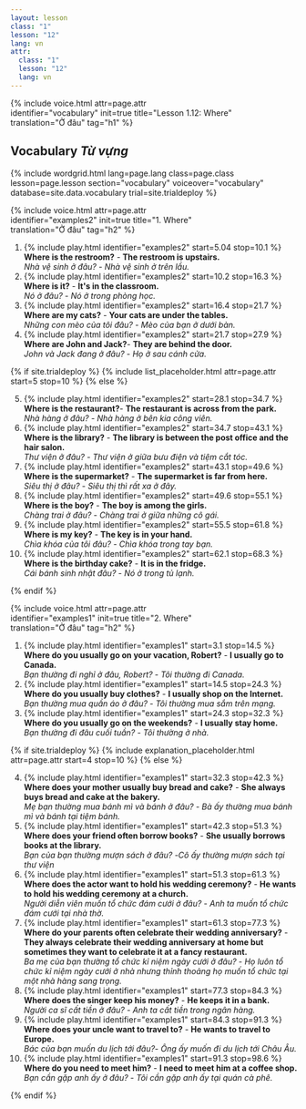 ```yaml
---
layout: lesson
class: "1"
lesson: "12"
lang: vn
attr:
  class: "1"
  lesson: "12"
  lang: vn
---
```


{%  include voice.html attr=page.attr  
	identifier="vocabulary"  init=true
	title="Lesson 1.12: Where"        
	translation="Ở đâu"
    tag="h1" %}

## Vocabulary *Từ vựng*

{% include wordgrid.html lang=page.lang
		class=page.class 
		lesson=page.lesson 
		section="vocabulary"
		voiceover="vocabulary"
		database=site.data.vocabulary 
		trial=site.trialdeploy %}

{%  include voice.html attr=page.attr  
	identifier="examples2"  init=true
	title="1. Where"        
	translation="Ở đâu"
    tag="h2" %}

1. {% include play.html identifier="examples2" start=5.04 stop=10.1 %} **Where is the restroom?** - **The restroom is upstairs.**    
*Nhà vệ sinh ở đâu?* - *Nhà vệ sinh ở trên lầu.*    
2. {% include play.html identifier="examples2" start=10.2 stop=16.3 %} **Where is it?** - **It's in the classroom.**    
*Nó ở đâu?* - *Nó ở trong phòng học.*    
3. {% include play.html identifier="examples2" start=16.4 stop=21.7 %} **Where are my cats?** - **Your cats are under the tables.**    
*Những con mèo của tôi đâu?* - *Mèo của bạn ở dưới bàn.*    
4. {% include play.html identifier="examples2" start=21.7 stop=27.9 %} **Where are John and Jack?**- **They are behind the door.**     
*John và Jack đang ở đâu?* - *Họ ở sau cánh cửa.*     

{% if site.trialdeploy %}
	{% include list_placeholder.html  attr=page.attr     start=5 stop=10 %}
	{% else %}

5. {% include play.html identifier="examples2" start=28.1 stop=34.7 %} **Where is the restaurant?**- **The restaurant is across from the park.**     
*Nhà hàng ở đâu?* - *Nhà hàng ở bên kia công viên.*     
6. {% include play.html identifier="examples2" start=34.7 stop=43.1 %} **Where is the library?** - **The library is between the post office and the hair salon.**      
*Thư viện ở đâu?* - *Thư viện ở giữa bưu điện và tiệm cắt tóc.*      
7. {% include play.html identifier="examples2" start=43.1 stop=49.6 %} **Where is the supermarket?** - **The supermarket is far from here.**      
*Siêu thị ở đâu?* - *Siêu thị thì rất xa ở đây.*      
8. {% include play.html identifier="examples2" start=49.6 stop=55.1 %} **Where is the boy?** - **The boy is among the girls.**     
*Chàng trai ở đâu?* - *Chàng trai ở giữa những cô gái.*     
9. {% include play.html identifier="examples2" start=55.5 stop=61.8 %} **Where is my key?** - **The key is in your hand.**      
*Chìa khóa của tôi đâu?* - *Chìa khóa trong tay bạn.*      
10. {% include play.html identifier="examples2" start=62.1 stop=68.3 %} **Where is the birthday cake?** - **It is in the fridge.**      
*Cái bánh sinh nhật đâu?* - *Nó ở trong tủ lạnh.*      

{% endif %}

{%  include voice.html attr=page.attr  
	identifier="examples1"  init=true
	title="2. Where"        
	translation="Ở đâu"
    tag="h2" %}

1. {% include play.html identifier="examples1" start=3.1 stop=14.5 %} **Where do you usually go on your vacation, Robert?** - **I usually go to Canada.**         
*Bạn thường đi nghỉ ở đâu, Robert?* - *Tôi thường đi Canada.*    
2. {% include play.html identifier="examples1" start=14.5 stop=24.3 %} **Where do you usually buy clothes?** - **I usually shop on the Internet.**      
*Bạn thường mua quần áo ở đâu?* - *Tôi thường mua sắm trên mạng.*     
3. {% include play.html identifier="examples1" start=24.3 stop=32.3 %} **Where do you usually go on the weekends?** - **I usually stay home.**         
*Bạn thường đi đâu cuối tuần?* - *Tôi thường ở nhà.*   

{% if site.trialdeploy %}
	{% include explanation_placeholder.html  attr=page.attr     start=4 stop=10 %}
	{% else %}
	
4. {% include play.html identifier="examples1" start=32.3 stop=42.3 %} **Where does your mother usually buy bread and cake?** - **She always buys bread and cake at the bakery.**         
*Mẹ bạn thường mua bánh mì và bánh ở đâu?* - *Bà ấy thường mua bánh mì và bánh tại tiệm bánh.*        
5. {% include play.html identifier="examples1" start=42.3 stop=51.3 %} **Where does your friend often borrow books?** - **She usually borrows books at the library.**         
*Bạn của bạn thường mượn sách ở đâu?* -*Cô ấy thường mượn sách tại thư viện*      
6. {% include play.html identifier="examples1" start=51.3 stop=61.3 %} **Where does the actor want to hold his wedding ceremony?** - **He wants to hold his wedding ceremony at a church.**          
*Người diễn viên muốn tổ chức đám cưới ở đâu?* - *Anh ta muốn tổ chức đám cưới tại nhà thờ.*     
7. {% include play.html identifier="examples1" start=61.3 stop=77.3 %} **Where do your parents often celebrate their wedding anniversary?** - **They always celebrate their wedding anniversary at home but sometimes they want to celebrate it at a fancy restaurant.**     
*Ba mẹ của bạn thường tổ chức kỉ niệm ngày cưới ở đâu?* - *Họ luôn tổ chức kỉ niệm ngày cưới ở nhà nhưng thỉnh thoảng họ muốn tổ chức tại một nhà hàng sang trọng.*       
8. {% include play.html identifier="examples1" start=77.3 stop=84.3 %} **Where does the singer keep his money?** - **He keeps it in a bank.**      
*Người ca sĩ cất tiền ở đâu?* - *Anh ta cất tiền trong ngân hàng.*      
9. {% include play.html identifier="examples1" start=84.3 stop=91.3 %} **Where does your uncle want to travel to?** - **He wants to travel to Europe.**      
*Bác của bạn muốn du lịch tới đâu?*- *Ông ấy muốn đi du lịch tới Châu Âu.*      
10. {% include play.html identifier="examples1" start=91.3 stop=98.6 %} **Where do you need to meet him?** - **I need to meet him at a coffee shop.**      
*Bạn cần gặp anh ấy ở đâu?* - *Tôi cần gặp anh ấy tại quán cà phê.*    

{% endif %}
